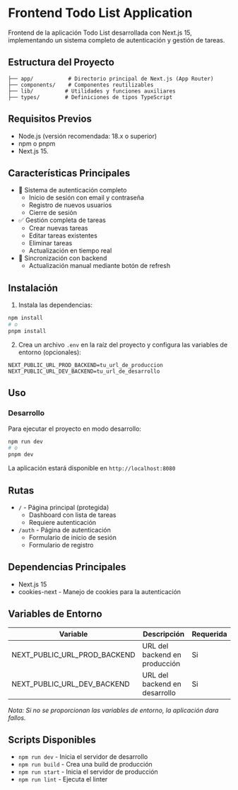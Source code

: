 # Frontend Todo List Application

Frontend de la aplicación Todo List desarrollada con Next.js 15, implementando un sistema completo de autenticación y gestión de tareas.

## Estructura del Proyecto

```
├── app/           # Directorio principal de Next.js (App Router)
├── components/    # Componentes reutilizables
├── lib/          # Utilidades y funciones auxiliares
├── types/        # Definiciones de tipos TypeScript
```

## Requisitos Previos

- Node.js (versión recomendada: 18.x o superior)
- npm o pnpm
- Next.js 15.

## Características Principales

- 🔐 Sistema de autenticación completo
  - Inicio de sesión con email y contraseña
  - Registro de nuevos usuarios
  - Cierre de sesión
- ✅ Gestión completa de tareas
  - Crear nuevas tareas
  - Editar tareas existentes
  - Eliminar tareas
  - Actualización en tiempo real
- 🔄 Sincronización con backend
  - Actualización manual mediante botón de refresh

## Instalación

1. Instala las dependencias:

```bash
npm install
# o
pnpm install
```

2. Crea un archivo `.env` en la raíz del proyecto y configura las variables de entorno (opcionales):

```env
NEXT_PUBLIC_URL_PROD_BACKEND=tu_url_de_produccion
NEXT_PUBLIC_URL_DEV_BACKEND=tu_url_de_desarrollo
```

## Uso

### Desarrollo

Para ejecutar el proyecto en modo desarrollo:

```bash
npm run dev
# o
pnpm dev
```

La aplicación estará disponible en `http://localhost:8080`

## Rutas

- `/` - Página principal (protegida)
  - Dashboard con lista de tareas
  - Requiere autenticación
- `/auth` - Página de autenticación
  - Formulario de inicio de sesión
  - Formulario de registro

## Dependencias Principales

- Next.js 15
- cookies-next - Manejo de cookies para la autenticación

## Variables de Entorno

| Variable                     | Descripción                   | Requerida |
| ---------------------------- | ----------------------------- | --------- |
| NEXT_PUBLIC_URL_PROD_BACKEND | URL del backend en producción | Si        |
| NEXT_PUBLIC_URL_DEV_BACKEND  | URL del backend en desarrollo | Si        |

_Nota: Si no se proporcionan las variables de entorno, la aplicación dara fallos._

## Scripts Disponibles

- `npm run dev` - Inicia el servidor de desarrollo
- `npm run build` - Crea una build de producción
- `npm run start` - Inicia el servidor de producción
- `npm run lint` - Ejecuta el linter

